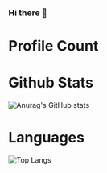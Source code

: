 ### Hi there 👋
# Profile Count
# Github Stats
![Anurag's GitHub stats](https://github-readme-stats.vercel.app/api?username=Rojhon&show_icons=true&theme=radical)

# Languages
![Top Langs](https://github-readme-stats.vercel.app/api/top-langs/?username=Rojhon&layout=compact&theme=radical)

<!--
**Rojhon/Rojhon** is a ✨ _special_ ✨ repository because its `README.md` (this file) appears on your GitHub profile.

Here are some ideas to get you started:

- 🔭 I’m currently working on ...
- 🌱 I’m currently learning ...
- 👯 I’m looking to collaborate on ...
- 🤔 I’m looking for help with ...
- 💬 Ask me about ...
- 📫 How to reach me: ...
- 😄 Pronouns: ...
- ⚡ Fun fact: ...
-->

